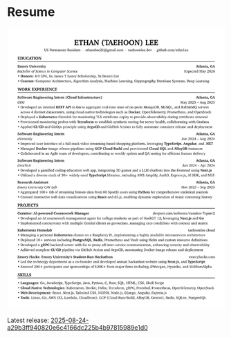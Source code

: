 # Resume

![resume](./assets/resume.png)

Latest release: [2025-08-24-a29b3ff940820e6c4166dc225b4b97815989e1d0](https://github.com/ethn1ee/resume/releases/tag/2025-08-24-a29b3ff940820e6c4166dc225b4b97815989e1d0)
